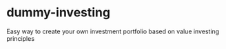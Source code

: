 # dummy-investing
Easy way to create your own investment portfolio based on value investing principles
